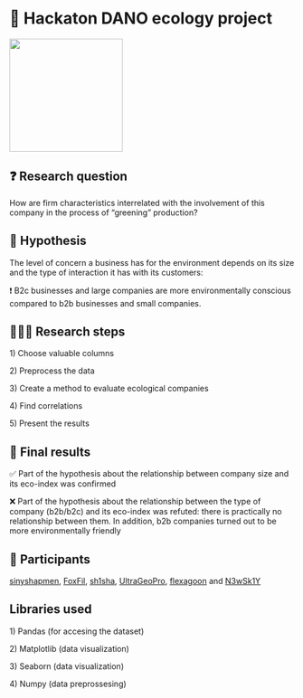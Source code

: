 <h1 align="left">🌱 Hackaton DANO ecology project</h1>
<a href="https://dano.hse.ru/hackathon_nes_2024">
    <img src="https://github.com/chftm/.github/assets/83007290/a2b374e1-e5b5-4d9b-bd15-9837f50203de" width="200px">
</a>

<h2 align="left">❓ Research question</h2>
<p align="left">How are firm characteristics interrelated with the involvement of this company in the process of “greening” production?</p>

<h2 align="left">💭 Hypothesis</h2>
<p align="left">The level of concern a business has for the environment depends on its size and the type of interaction it has with its customers:</p>
<p align="left">❗️ B2c businesses and large companies are more environmentally conscious compared to b2b businesses and small companies.</p> 

<h2 align="left">🧑🏻‍🔬 Research steps</h2>
<p align="left">1) Choose valuable columns</p> 
<p align="left">2) Preprocess the data</p>
<p align="left">3) Create a method to evaluate ecological companies</p> 
<p align="left">4) Find correlations</p> 
<p align="left">5) Present the results</p> 

<h2 align="left">🏁 Final results</h2>
<p align="left">✅ Part of the hypothesis about the relationship between company size and its eco-index was confirmed</p> 

<p align="left">❌ Part of the hypothesis about the relationship between the type of company (b2b/b2c) and its eco-index was refuted: there is practically no relationship between them. In addition, b2b companies turned out to be more environmentally friendly</p> 

<h2 align="left">👥 Participants</h2>
<p align="left">
    <a href="https://github.com/sinyshapmen">sinyshapmen</a>, 
    <a href="https://github.com/FoxFil">FoxFil</a>, 
    <a href="https://github.com/onl1yw">sh1sha</a>, 
    <a href="https://github.com/Ultrageopro1966">UltraGeoPro</a>, 
    <a href="https://github.com/flexagoon">flexagoon</a> and
    <a href="https://github.com/N3wSk1Y">N3wSk1Y</a>
</p>

<h2 align="left">Libraries used</h2>
<p align="left">1) Pandas (for accesing the dataset)</p> 
<p align="left">2) Matplotlib (data visualization)</p>
<p align="left">3) Seaborn (data visualization)</p> 
<p align="left">4) Numpy (data preprossesing)</p> 



